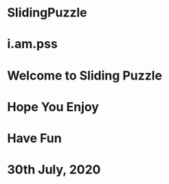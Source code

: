 # SlidingPuzzle 
# i.am.pss 
# Welcome to Sliding Puzzle
# Hope You Enjoy
# Have Fun
# 30th July, 2020
